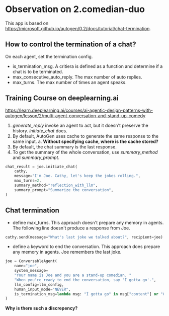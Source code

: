 # Observation on 2.comedian-duo

This app is based on <https://microsoft.github.io/autogen/0.2/docs/tutorial/chat-termination>.

## How to control the termination of a chat?

On each agent, set the termination config.

- is_termination_msg. A critiera is defined as a function and determine if a chat is to be terminated.
- max_consecutive_auto_reply. The max number of auto replies.
- max_turns. The max number of times an agent speaks.

## Training Course on deeplearning.ai

<https://learn.deeplearning.ai/courses/ai-agentic-design-patterns-with-autogen/lesson/2/multi-agent-conversation-and-stand-up-comedy>

1. *generate_reply* invoke an agent to act, but it doesn't preserve the history. *initiate_chat* does.
2. By default, AutoGen uses cache to generate the same response to the same input.
  a. **Without specifying cache, where is the cache stored?**
3. By default, the chat summary is the last response.
4. To get the summary of the whole conversation, use *summary_method* and *summary_prompt*.

```python
chat_result = joe.initiate_chat(
    cathy, 
    message="I'm Joe. Cathy, let's keep the jokes rolling.", 
    max_turns=2, 
    summary_method="reflection_with_llm",
    summary_prompt="Summarize the conversation",
)
```

## Chat termination

- define max_turns. This approach doesn't prepare any memory in agents. The following line doesn't produce a response from Joe.

```python
cathy.send(message="What's last joke we talked about?", recipient=joe)
```

- define a keyword to end the conversation. This approach does prepare any memory in agents. Joe remembers the last joke.

```python
joe = ConversableAgent(
    name="joe",
    system_message=
    "Your name is Joe and you are a stand-up comedian. "
    "When you're ready to end the conversation, say 'I gotta go'.",
    llm_config=llm_config,
    human_input_mode="NEVER",
    is_termination_msg=lambda msg: "I gotta go" in msg["content"] or "Goodbye" in msg["content"],
)
```

**Why is there such a discrepency?**
